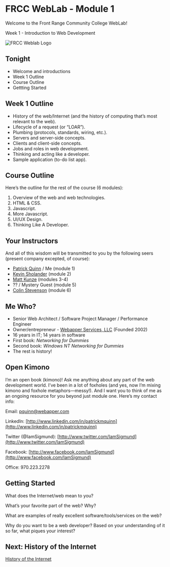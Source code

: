 # FRCC WebLab - Module 1

Welcome to the Front Range Community College WebLab!

Week 1 - Introduction to Web Development

![FRCC Weblab Logo](/img/frcc_weblab_logo.jpg)

## Tonight

* Welcome and introductions
* Week 1 Outline
* Course Outline
* Gettting Started

## Week 1 Outline

* History of the web/Internet (and the history of computing that’s most relevant to the web). 
* Lifecycle of a request (or “LOAR”). 
* Plumbing (protocols, standards, wiring, etc.).
* Servers and server-side concepts.
* Clients and client-side concepts.
* Jobs and roles in web development.
* Thinking and acting like a developer. 
* Sample application (to-do list app). 

## Course Outline

Here’s the outline for the rest of the course (6 modules):

1. Overview of the web and web technologies.
2. HTML & CSS.
3. Javascript.
4. More Javascript.
5. UI/UX Design.
6. Thinking Like A Developer.

## Your Instructors

And all of this wisdom will be transmitted to you by the following seers (present company excepted, of course):

* [Patrick Quinn](http://www.linkedin.com/in/patrickmquinn) / Me (module 1)
* [Kevin Sholander](http://www.linkedin.com/pub/kevin-sholander/2/242/958) (module 2)
* [Matt Kunze](https://github.com/MattKunze?tab=activity) (modules 3-4)
* ?? / Mystery Guest (module 5)
* [Colin Stevenson](http://www.linkedin.com/pub/colin-stevenson/3/a/4b2) (module 6)

## Me Who?

* Senior Web Architect / Software Project Manager / Performance Engineer
* Owner/entrepreneur - [Webapper Services, LLC](http://www.webapper.com) (Founded 2002)
* 16 years in IT; 14 years in software
* First book: _Networking for Dummies_
* Second book: _Windows NT Networking for Dummies_
* The rest is history!

## Open Kimono

I’m an open book (kimono)! Ask me anything about any part of the web development world. I’ve been in a lot of foxholes (and yes, now I’m mixing kimono and foxhole metaphors&mdash;messy!). And I want you to think of me as an ongoing resource for you beyond just module one. Here’s my contact info:

Email: [pquinn@webapper.com](mailto:pquinn@webapper.com)

LinkedIn: [http://www.linkedin.com/in/patrickmquinn](http://www.linkedin.com/in/patrickmquinn)

Twitter (@IamSigmund): [http://www.twitter.com/IamSigmund](http://www.twitter.com/IamSigmund)

Facebook: [http://www.facebook.com/IamSigmund](http://www.facebook.com/IamSigmund)

Office: 970.223.2278

## Getting Started

What does the Internet/web mean to you?

What’s your favorite part of the web? Why?

What are examples of really excellent software/tools/services on the web?

Why do you want to be a web developer? Based on your understanding of it so far, what piques your interest? 

## Next: History of the Internet

[History of the Internet](?md=/course-content/module1/history_of_the_internet.md)



